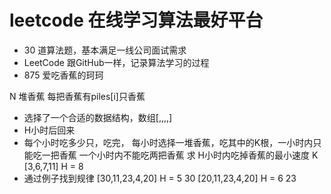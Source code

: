 # leetcode 在线学习算法最好平台
- 30 道算法题，基本满足一线公司面试需求
- LeetCode 跟GitHub一样，记录算法学习的过程
- 875 爱吃香蕉的珂珂

N 堆香蕉 每把香蕉有piles[i]只香蕉
- 选择了一个合适的数据结构，数组[,,,,]
- H小时后回来
- 每个小时吃多少只，吃完，
每小时选择一堆香蕉，吃其中的K根，一小时内只能吃一把香蕉
一个小时内不能吃两把香蕉
求 H小时内吃掉香蕉的最小速度 K
[3,6,7,11] H = 8
- 通过例子找到规律
[30,11,23,4,20] H = 5  30
[20,11,23,4,20] H = 6  23